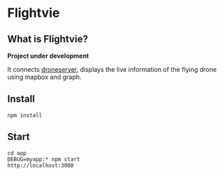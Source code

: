 # Flightvie

## What is Flightvie?
**Project under development**

It connects [droneserver](https://github.com/rc-bellergy/droneserver), displays the live information of the flying drone using mapbox and graph.


## Install
    npm install

## Start
    cd app
    DEBUG=myapp:* npm start
    http://localhost:3000
